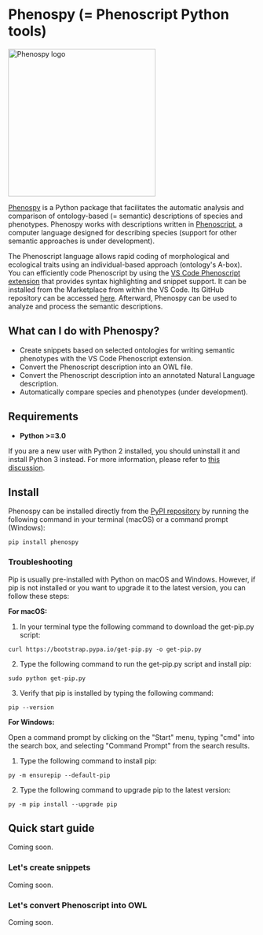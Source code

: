 # Phenospy (= Phenoscript Python tools)

 <p align="left">
  <img src="https://raw.githubusercontent.com/sergeitarasov/PhenoScript/main/phenospy.png" width="300" title="Phenospy logo">
</p> 


[Phenospy](https://pypi.org/project/phenospy/) is a Python package that facilitates the automatic analysis and comparison of ontology-based (= semantic) descriptions of species and phenotypes. Phenospy works with descriptions written in [Phenoscript](https://github.com/sergeitarasov/vscode-phenoscript), a computer language designed for describing species (support for other semantic approaches is under development). 

The Phenoscript language allows rapid coding of morphological and ecological traits using an individual-based approach (ontology's A-box). You can efficiently code Phenoscript by using the [VS Code Phenoscript extension](https://marketplace.visualstudio.com/items?itemName=Tarasov-Lab.phenoscript) that provides syntax highlighting and snippet support. It can be installed from the Marketplace from within the VS Code. Its GitHub repository can be accessed [here](https://github.com/sergeitarasov/vscode-phenoscript). Afterward, Phenospy can be used to analyze and process the semantic descriptions.



## What can I do with Phenospy?

- Create snippets based on selected ontologies for writing semantic phenotypes with the VS Code Phenoscript extension.
- Convert the Phenoscript description into an OWL file.
- Convert the Phenoscript description into an annotated Natural Language description.
- Automatically compare species and phenotypes (under development).

## Requirements

* **Python >=3.0**

If you are a new user with Python 2 installed, you should uninstall it and install Python 3 instead. For more information, please refer to [this discussion](https://stackoverflow.com/questions/3819449/how-to-uninstall-python-2-7-on-a-mac-os-x-10-6-4).


## Install
Phenospy can be installed directly from the [PyPI repository](https://pypi.org/project/phenospy/) by running the following command in your terminal (macOS) or a command prompt (Windows):

```{bash}
pip install phenospy
```
### Troubleshooting
Pip is usually pre-installed with Python on macOS and Windows. However, if pip is not installed or you want to upgrade it to the latest version, you can follow these steps:

**For macOS:**
1. In your terminal type the following command to download the get-pip.py script:
```{bash}
curl https://bootstrap.pypa.io/get-pip.py -o get-pip.py
```
2. Type the following command to run the get-pip.py script and install pip:

```{bash}
sudo python get-pip.py
````
3. Verify that pip is installed by typing the following command:
```{bash}
pip --version
```

**For Windows:**

Open a command prompt by clicking on the "Start" menu, typing "cmd" into the search box, and selecting "Command Prompt" from the search results.

1. Type the following command to install pip:
```
py -m ensurepip --default-pip
```

2. Type the following command to upgrade pip to the latest version:
```
py -m pip install --upgrade pip
```







## Quick start guide

Coming soon.

### Let's create snippets

Coming soon.

### Let's convert Phenoscript into OWL

Coming soon.
